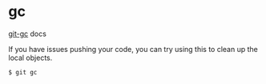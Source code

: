 # gc

[git-gc](https://git-scm.com/docs/git-gc) docs


If you have issues pushing your code, you can try using this to clean up the local objects.

```sh
$ git gc
```
